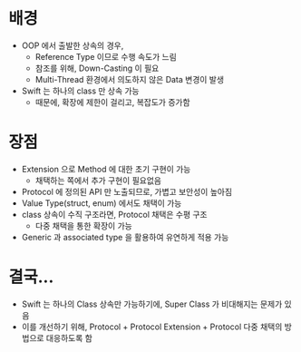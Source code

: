 # 배경
- OOP 에서 출발한 상속의 경우,
  - Reference Type 이므로 수행 속도가 느림
  - 참조를 위해, Down-Casting 이 필요
  - Multi-Thread 환경에서 의도하지 않은 Data 변경이 발생
- Swift 는 하나의 class 만 상속 가능
  - 때문에, 확장에 제한이 걸리고, 복잡도가 증가함


# 장점
- Extension 으로 Method 에 대한 초기 구현이 가능
  - 채택하는 쪽에서 추가 구현이 필요없음
- Protocol 에 정의된 API 만 노출되므로, 가볍고 보안성이 높아짐
- Value Type(struct, enum) 에서도 채택이 가능
- class 상속이 수직 구조라면, Protocol 채택은 수평 구조
  - 다중 채택을 통한 확장이 가능
- Generic 과 associated type 을 활용하여 유연하게 적용 가능


# 결국...
- Swift 는 하나의 Class 상속만 가능하기에, Super Class 가 비대해지는 문제가 있음
- 이를 개선하기 위해, Protocol + Protocol Extension + Protocol 다중 채택의 방법으로 대응하도록 함

